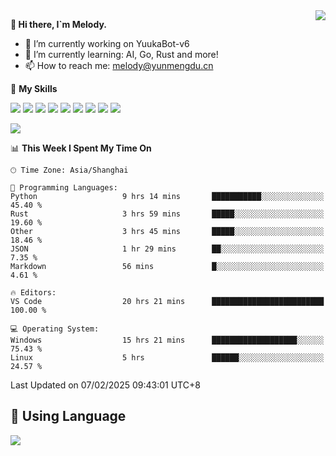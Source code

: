 <a href="#">
  <img align="right" src="https://github-readme-stats.vercel.app/api?username=melodyyuuka&count_private=true&show_icons=true" />
</a>

**👋 Hi there, I`m Melody.**

- 🔭 I’m currently working on YuukaBot-v6
- 🌱 I’m currently learning: AI, Go, Rust and more!
- 📫 How to reach me: melody@yunmengdu.cn

🌟 **My Skills** 

![](https://img.shields.io/badge/-Python-3e74a2?style=flat-square&logo=Python&logoColor=fff)
![](https://img.shields.io/badge/-Java-007396?style=flat-square&logo=OpenJDK&logoColor=fff)
![](https://img.shields.io/badge/-Node.js-339933?style=flat-square&logo=Node.js&logoColor=fff)
![](https://img.shields.io/badge/-Git-f05032?style=flat-square&logo=git&logoColor=fff)
![](https://img.shields.io/badge/-PostgreSQL-4169e1?style=flat-square&logo=PostgreSQL&logoColor=fff)
![](https://img.shields.io/badge/-Rust-000000?style=flat-square&logo=rust&logoColor=fff)
![](https://img.shields.io/badge/-VSCode-007acc?style=flat-square&logo=Visual-Studio-Code&logoColor=fff)
![](https://img.shields.io/badge/-FastAPI-009688?style=flat-square&logo=FastAPI&logoColor=fff)
![](https://img.shields.io/badge/-Linux-000000?style=flat-square&logo=Linux&logoColor=fff)


![](https://wakatime.com/badge/user/fa6dc0e2-47c5-4d2d-ae45-69fec6f2122c.svg)

<!--START_SECTION:waka-->
📊 **This Week I Spent My Time On** 

```text
🕑︎ Time Zone: Asia/Shanghai

💬 Programming Languages: 
Python                   9 hrs 14 mins       ███████████░░░░░░░░░░░░░░   45.40 % 
Rust                     3 hrs 59 mins       █████░░░░░░░░░░░░░░░░░░░░   19.60 % 
Other                    3 hrs 45 mins       █████░░░░░░░░░░░░░░░░░░░░   18.46 % 
JSON                     1 hr 29 mins        ██░░░░░░░░░░░░░░░░░░░░░░░    7.35 % 
Markdown                 56 mins             █░░░░░░░░░░░░░░░░░░░░░░░░    4.61 % 

🔥 Editors: 
VS Code                  20 hrs 21 mins      █████████████████████████   100.00 % 

💻 Operating System: 
Windows                  15 hrs 21 mins      ███████████████████░░░░░░   75.43 % 
Linux                    5 hrs               ██████░░░░░░░░░░░░░░░░░░░   24.57 % 
```


 Last Updated on 07/02/2025 09:43:01 UTC+8
<!--END_SECTION:waka-->

## 🥰 **Using Language**

![](https://github-readme-stats.vercel.app/api/wakatime?username=MelodyYuyuko&layout=compact&hide_border=true)
